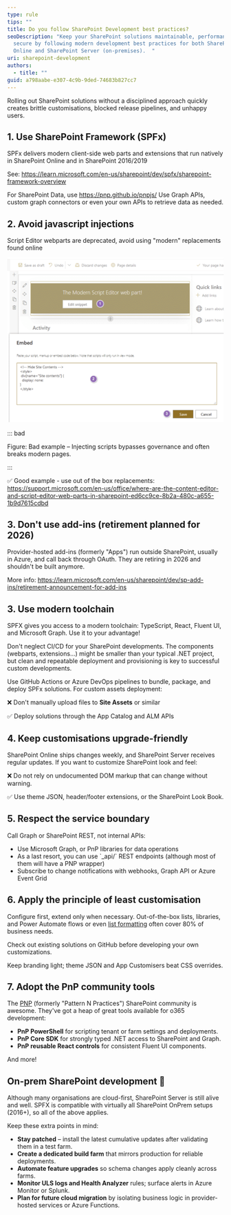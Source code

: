 ```yaml
---
type: rule
tips: ""
title: Do you follow SharePoint Development best practices?
seoDescription: "Keep your SharePoint solutions maintainable, performant, and
  secure by following modern development best practices for both SharePoint
  Online and SharePoint Server (on-premises).  "
uri: sharepoint-development
authors:
  - title: ""
guid: a798aabe-e307-4c9b-9ded-74683b827cc7
---
```

Rolling out SharePoint solutions without a disciplined approach quickly creates brittle customisations, blocked release pipelines, and unhappy users. 

<!--endintro-->

## 1. Use SharePoint Framework (SPFx)

SPFx delivers modern client-side web parts and extensions that run natively in SharePoint Online and in SharePoint 2016/2019

See: https://learn.microsoft.com/en-us/sharepoint/dev/spfx/sharepoint-framework-overview

For SharePoint Data, use https://pnp.github.io/pnpjs/
Use Graph APIs, custom graph connectors or even your own APIs to retrieve data as needed.

## 2. Avoid javascript injections

Script Editor webparts are deprecated, avoid using "modern" replacements found online

![](2025-07-24_11-40-54.png)

::: bad

Figure: Bad example – Injecting scripts bypasses governance and often breaks modern pages.

:::

✅ Good example - use out of the box replacements: https://support.microsoft.com/en-us/office/where-are-the-content-editor-and-script-editor-web-parts-in-sharepoint-ed6cc9ce-8b2a-480c-a655-1b9d7615cdbd


## 3. Don't use add-ins (retirement planned for 2026)

Provider-hosted add-ins (formerly "Apps") run outside SharePoint, usually in Azure, and call back through OAuth. They are retiring in 2026 and shouldn't be built anymore.

More info: https://learn.microsoft.com/en-us/sharepoint/dev/sp-add-ins/retirement-announcement-for-add-ins


## 3. Use modern toolchain

SPFX gives you access to a modern toolchain: TypeScript, React, Fluent UI, and Microsoft Graph. Use it to your advantage!

Don't neglect CI/CD for your SharePoint developments. The components (webparts, extensions...) might be smaller than your typical .NET project, but clean and repeatable deployment and provisioning is key to successful custom developments.

Use GitHub Actions or Azure DevOps pipelines to bundle, package, and deploy SPFx solutions. For custom assets deployment:

❌ Don't manually upload files to **Site Assets** or similar

✅ Deploy solutions through the App Catalog and ALM APIs 

## 4. Keep customisations upgrade-friendly

SharePoint Online ships changes weekly, and SharePoint Server receives regular updates. If you want to customize SharePoint look and feel:

❌ Do not rely on undocumented DOM markup that can change without warning.

✅ Use theme JSON, header/footer extensions, or the SharePoint Look Book.  

## 5. Respect the service boundary

Call Graph or SharePoint REST, not internal APIs:

* Use Microsoft Graph, or PnP libraries for data operations
* As a last resort, you can use \`_api/\` REST endpoints (although most of them will have a PNP wrapper)
* Subscribe to change notifications with webhooks, Graph API or Azure Event Grid

## 6. Apply the principle of least customisation

Configure first, extend only when necessary. Out-of-the-box lists, libraries, and Power Automate flows or even [list formatting](https://pnp.github.io/List-Formatting/) often cover 80% of business needs.

Check out existing solutions on GitHub before developing your own customizations.

Keep branding light; theme JSON and App Customisers beat CSS overrides.

## 7. Adopt the PnP community tools

The [PNP](https://pnp.github.io/) (formerly "Pattern N Practices") SharePoint community is awesome. They've got a heap of great tools available for o365 development:

* **PnP PowerShell** for scripting tenant or farm settings and deployments.  
* **PnP Core SDK** for strongly typed .NET access to SharePoint and Graph.  
* **PnP reusable React controls** for consistent Fluent UI components.  

And more!


## On-prem SharePoint development 🧓

Although many organisations are cloud-first, SharePoint Server is still alive and well. SPFX is compatible with virtually all SharePoint OnPrem setups (2016+), so all of the above applies. 

Keep these extra points in mind:

* **Stay patched** – install the latest cumulative updates after validating them in a test farm.  
* **Create a dedicated build farm** that mirrors production for reliable deployments.  
* **Automate feature upgrades** so schema changes apply cleanly across farms.  
* **Monitor ULS logs and Health Analyzer** rules; surface alerts in Azure Monitor or Splunk.  
* **Plan for future cloud migration** by isolating business logic in provider-hosted services or Azure Functions.

